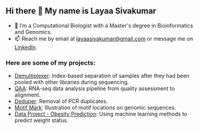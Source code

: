 ## Hi there 👋 My name is Layaa Sivakumar

- 🔭 I’m a Computational Biologist with a Master's degree in Bioinformatics and Genomics.
- 📫 Reach me by email at layaasivakumar@gmail.com or message me on [LinkedIn](https://www.linkedin.com/in/layaasiv/).

### Here are some of my projects:
- [Demultiplexer](https://github.com/layaasiv/Demultiplex): Index-based separation of samples after they had been pooled with other libraries during sequencing.
- [QAA](https://github.com/layaasiv/QAA): RNA-seq data analysis pipeline from quality assessment to alignment.
- [Deduper](https://github.com/layaasiv/Deduper-layaasiv): Removal of PCR duplicates.
- [Motif Mark](https://github.com/layaasiv/motif-mark): Illustration of motif locations on genomic sequences.
- [Data Project - Obesity Prediction](https://github.com/layaasiv/obesity-prediction/tree/main): Using machine learning methods to predict weight status.

<!-- <a href="https://github.com/anuraghazra/github-readme-stats">
  <img height=200 align="center" src="https://github-readme-stats.vercel.app/api?username=layaasiv&show_icons=true&theme=dark" />
</a>
<a href="https://github.com/anuraghazra/github-readme-stats">
  <img height=200 align="center" src="https://github-readme-stats.vercel.app/api/top-langs/?username=layaasiv&layout=donut&theme=dark&size_weight=0&count_weight=1" />
</a>

<!--
**layaasiv/layaasiv** is a ✨ _special_ ✨ repository because its `README.md` (this file) appears on your GitHub profile.

Here are some ideas to get you started:

- 🔭 I’m currently working on ...
- 🌱 I’m currently learning ...
- 👯 I’m looking to collaborate on ...
- 🤔 I’m looking for help with ...
- 💬 Ask me about ...
- 📫 How to reach me: 
- 😄 Pronouns: ...
- ⚡ Fun fact: ...
-->
